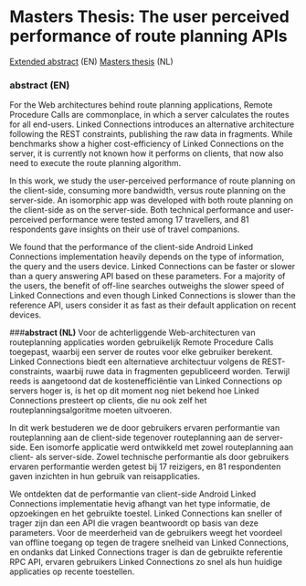 # Masters Thesis: The user perceived performance of route planning APIs

[Extended abstract](https://github.com/Bertware/masterthesis/blob/master/abstract.pdf) (EN)
[Masters thesis](https://github.com/Bertware/masterthesis/blob/master/masterproef%20Bert%20Marcelis.pdf) (NL)

### **abstract (EN)**
For the Web architectures behind route planning applications, Remote Procedure Calls are commonplace, in which a server calculates the routes for all end-users. Linked Connections introduces an alternative architecture following the REST constraints, publishing the raw data in fragments. While benchmarks show a higher cost-efficiency of Linked Connections on the server, it is currently not known how it performs on clients, that now also need to execute the route planning algorithm. 

In this work, we study the user-perceived performance of route planning on the client-side, consuming more bandwidth, versus route planning on the server-side. An isomorphic app was developed with both route planning on the client-side as on the server-side. Both technical performance and user-perceived performance were tested among 17 travellers, and 81 respondents gave insights on their use of travel companions. 

We found that the performance of the client-side Android Linked Connections implementation heavily depends on the type of information, the query and the users device. Linked Connections can be faster or slower than a query answering API based on these parameters. For a majority of the users, the benefit of off-line searches outweighs the slower speed of Linked Connections and even though Linked Connections is slower than the reference API, users consider it as fast as their default application on recent devices.

###**abstract (NL)**
Voor de achterliggende Web-architecturen van routeplanning applicaties worden gebruikelijk Remote Procedure Calls toegepast, waarbij een server de routes voor elke gebruiker berekent. Linked Connections biedt een alternatieve architectuur volgens de REST-constraints, waarbij ruwe data in fragmenten gepubliceerd worden. Terwijl reeds is aangetoond dat de kostenefficiëntie van Linked Connections op servers hoger is, is het op dit moment nog niet bekend hoe Linked Connections presteert op clients, die nu ook zelf het routeplanningsalgoritme moeten uitvoeren. 

In dit werk bestuderen we de door gebruikers ervaren performantie van routeplanning aan de client-side tegenover routeplanning aan de server-side. Een isomorfe applicatie werd ontwikkeld met zowel routeplanning aan client- als server-side. Zowel technische performantie als door gebruikers ervaren performantie werden getest bij 17 reizigers, en 81 respondenten gaven inzichten in hun gebruik van reisapplicaties. 

We ontdekten dat de performantie van client-side Android Linked Connections implementatie hevig afhangt van het type informatie, de opzoekingen en het gebruikte toestel. Linked Connections kan sneller of trager zijn dan een API die vragen beantwoordt op basis van deze parameters. Voor de meerderheid van de gebruikers weegt het voordeel van offline toegang op tegen de tragere snelheid van Linked Connections, en ondanks dat Linked Connections trager is dan de gebruikte referentie RPC API, ervaren gebruikers Linked Connections zo snel als hun huidige applicaties op recente toestellen.
